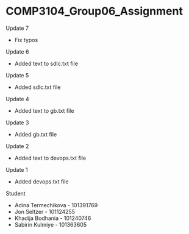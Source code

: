 # COMP3104_Group06_Assignment

Update 7
- Fix typos

Update 6
- Added text to sdlc.txt file

Update 5
- Added sdlc.txt file

Update 4
- Added text to gb.txt file

Update 3
- Added gb.txt file

Update 2
- Added text to devops.txt file

Update 1
- Added devops.txt file

Student
- Adina Termechikova - 101391769
- Jon Seltzer - 101124255
- Khadija Bodhania - 101240746
- Sabirin  Kulmiye - 101363605

